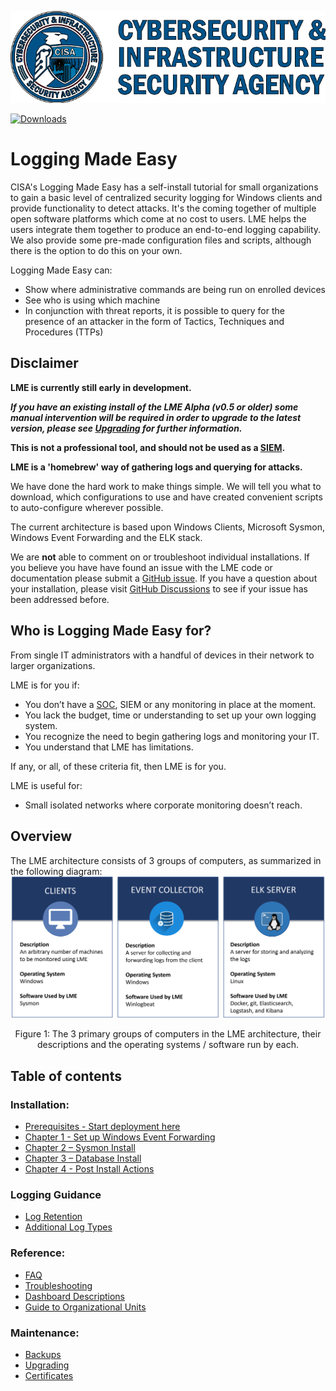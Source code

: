 ![N|Solid](/docs/imgs/cisa.png)

[![Downloads](https://img.shields.io/github/downloads/cisagov/lme/total.svg)]()

# Logging Made Easy
CISA's Logging Made Easy has a self-install tutorial for small organizations to gain a basic level of centralized security logging for Windows clients and provide functionality to detect attacks. It's the coming together of multiple open software platforms which come at no cost to users. LME helps the users integrate them together to produce an end-to-end logging capability. We also provide some pre-made configuration files and scripts, although there is the option to do this on your own.

Logging Made Easy can:
- Show where administrative commands are being run on enrolled devices
- See who is using which machine
- In conjunction with threat reports, it is possible to query for the presence of an attacker in the form of Tactics, Techniques and Procedures (TTPs)

## Disclaimer

**LME is currently still early in development.**

***If you have an existing install of the LME Alpha (v0.5 or older) some manual intervention will be required in order to upgrade to the latest version, please see [Upgrading](/docs/markdown/maintenance/upgrading.md) for further information.***

**This is not a professional tool, and should not be used as a [SIEM](https://en.wikipedia.org/wiki/Security_information_and_event_management).**

**LME is a 'homebrew' way of gathering logs and querying for attacks.**

We have done the hard work to make things simple. We will tell you what to download, which configurations to use and have created convenient scripts to auto-configure wherever possible.

The current architecture is based upon Windows Clients, Microsoft Sysmon, Windows Event Forwarding and the ELK stack.

We are **not** able to comment on or troubleshoot individual installations. If you believe you have have found an issue with the LME code or documentation please submit a [GitHub issue](https://github.com/cisagov/lme/issues). If you have a question about your installation, please visit [GitHub Discussions](https://github.com/cisagov/lme/discussions) to see if your issue has been addressed before.

## Who is Logging Made Easy for?

From single IT administrators with a handful of devices in their network to larger organizations.

LME is for you if:

*	You don’t have a [SOC](https://en.wikipedia.org/wiki/Information_security_operations_center), SIEM or any monitoring in place at the moment.
*	You lack the budget, time or understanding to set up your own logging system.
*	You recognize the need to begin gathering logs and monitoring your IT.
*	You understand that LME has limitations.

If any, or all, of these criteria fit, then LME is for you.

LME is useful for:

*	Small isolated networks where corporate monitoring doesn’t reach.

## Overview
The LME architecture consists of 3 groups of computers, as summarized in the following diagram:
![High level overview](/docs/imgs/OverviewDiagram.png)

<p align="center">
Figure 1: The 3 primary groups of computers in the LME architecture, their descriptions and the operating systems / software run by each.
</p>

## Table of contents

### Installation:
 - [Prerequisites - Start deployment here](/docs/markdown/prerequisites.md)  
 - [Chapter 1 - Set up Windows Event Forwarding](/docs/markdown/chapter1/chapter1.md)  
 - [Chapter 2 – Sysmon Install](/docs/markdown/chapter2.md)  
 - [Chapter 3 – Database Install](/docs/markdown/chapter3/chapter3.md)  
 - [Chapter 4 - Post Install Actions ](/docs/markdown/chapter4.md)  

### Logging Guidance
 - [Log Retention](/docs/markdown/logging-guidance/retention.md)  
 - [Additional Log Types](/docs/markdown/logging-guidance/other-logging.md)  

### Reference:
 - [FAQ](/docs/markdown/reference/faq.md)  
 - [Troubleshooting](/docs/markdown/reference/troubleshooting.md)
 - [Dashboard Descriptions](/docs/markdown/reference/dashboard-descriptions.md)
 - [Guide to Organizational Units](/docs/markdown/chapter1/guide_to_ous.md)

### Maintenance:
 - [Backups](/docs/markdown/maintenance/backups.md)  
 - [Upgrading](/docs/markdown/maintenance/upgrading.md)  
 - [Certificates](/docs/markdown/maintenance/certificates.md)  
